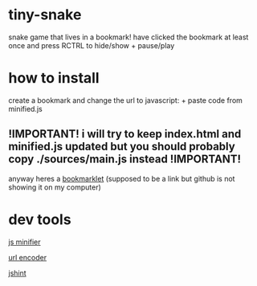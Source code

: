 # tiny-snake
snake game that lives in a bookmark! have clicked the bookmark at least once and press RCTRL to hide/show + pause/play

# how to install
create a bookmark and change the url to javascript: + paste code from minified.js
## !IMPORTANT! i will try to keep index.html and minified.js updated but you should probably copy ./sources/main.js instead !IMPORTANT!
anyway heres a [bookmarklet](javascript%3A%21function%28%29%7Bif%28%22boolean%22%21%3Dtypeof%20window.active%29%7Bvar%20e%2Cn%3Dfunction%28%29%7Bwindow.clearTimeout%28e%29%2Cwindow.active%3F%28e%3Dwindow.setTimeout%28%28function%28%29%7BE%3D%211%2CrequestAnimationFrame%28k%29%7D%29%2C3e3%29%2Cwindow.popup.style.display%3D%22inline-block%22%2Cwindow.popup.focus%28%29%29%3A%28E%3D%210%2Cwindow.active%3D%211%2Cwindow.popup.style.display%3D%22none%22%2Cwindow.focusedElement.focus%28%7BfocusVisible%3A%210%7D%29%29%7D%3Blet%20D%3Bwindow.focusedElement%3Ddocument.activeElement%2Cwindow.active%3D%21window.active%3F%3F%210%3Blet%20S%3D%5B0%2C0%5D%3Bwindow.popup%3Ddocument.createElement%28%22div%22%29%2Cwindow.popup.id%3D%22game%22%3Blet%20T%3D%211%3Bwindow.popup.style.all%3D%22initial%22%2Cwindow.popup.style.display%3D%22inline-block%22%2Cwindow.popup.style.position%3D%22fixed%22%2Cwindow.popup.style.left%3D%220px%22%2Cwindow.popup.style.top%3D%220px%22%2Cwindow.popup.style.margin%3D%220px%200px%200px%200px%22%2Cwindow.popup.style.padding%3D%220px%200px%200px%200px%22%2Cwindow.popup.style.zIndex%3D9999%2Cwindow.popup.tabIndex%3D0%2Cwindow.popup.addEventListener%28%22mousedown%22%2C%28function%28e%29%7BT%3D%210%2CS%3D%5Bwindow.popup.offsetLeft-e.clientX%2Cwindow.popup.offsetTop-e.clientY%5D%7D%29%2C%210%29%2Cdocument.addEventListener%28%22mouseup%22%2C%28function%28%29%7BT%3D%211%7D%29%2C%210%29%2Cdocument.addEventListener%28%22mousemove%22%2C%28function%28e%29%7Be.preventDefault%28%29%2CT%26%26%28D%3D%7Bx%3Ae.clientX%2Cy%3Ae.clientY%7D%2Cwindow.popup.style.left%3DD.x%2BS%5B0%5D%2B%22px%22%2Cwindow.popup.style.top%3DD.y%2BS%5B1%5D%2B%22px%22%29%7D%29%2C%210%29%2Cdocument.addEventListener%28%22focus%22%2C%28function%28e%29%7Bdocument.activeElement%21%3Dwindow.popup%26%26%28window.focusedElement%3Ddocument.activeElement%29%7D%29%2C%210%29%2Cdocument.addEventListener%28%22keydown%22%2C%28function%28e%29%7Be.ctrlKey%26%262%3D%3De.location%26%26%28window.active%3D%21window.active%29%2Cn%28%29%7D%29%2C%210%29%2Cdocument.body.appendChild%28window.popup%29%2Cwindow.popup.focus%28%7BfocusVisible%3A%210%7D%29%3Bvar%20t%3Dthis%26%26this.__spreadArray%7C%7Cfunction%28e%2Cn%2Ct%29%7Bif%28t%7C%7C2%3D%3D%3Darguments.length%29for%28var%20o%2Ci%3D0%2Cp%3Dn.length%3Bi%3Cp%3Bi%2B%2B%29%21o%26%26i%20in%20n%7C%7C%28o%7C%7C%28o%3DArray.prototype.slice.call%28n%2C0%2Ci%29%29%2Co%5Bi%5D%3Dn%5Bi%5D%29%3Breturn%20e.concat%28o%7C%7CArray.prototype.slice.call%28n%29%29%7D%2Co%3D%28Math.pow%2CMath.abs%29%2Ci%3DMath.floor%2Cp%3DMath.ceil%2Cr%3DMath.max%2Ca%3D%28Math.min%2Cfunction%28e%2Cn%29%7Breturn%20i%28Math.random%28%29%2A%28i%28n%29-p%28e%29%29%2Bp%28e%29%29%7D%29%2Cu%3Dfunction%28e%29%7Breturn%201-o%28e-2%29%7D%2Cw%3Dfunction%28e%29%7Breturn%20Symbol.for%28JSON.stringify%28e%29%29%7D%2Cc%3D24%2Cl%3D24%2Cd%3D16%2Cs%3Dnew%20Array%28l%29.fill%28new%20Array%28c%29.fill%280%29%29%2Cf%3D%5B%7Bx%3Ai%286%29%2Cy%3Ai%2812%29%7D%5D%2Cy%3D1%2Cm%3D4%2Cx%3D%7Bx%3Aa%280%2Cc%29%2Cy%3Aa%280%2Cl%29%7D%2Ch%3D0%2Cv%3D%211%2CE%3D%210%2Cg%3Ddocument.createElement%28%22canvas%22%29%3Bg.width%3D384%2Cg.height%3D384%2Cwindow.popup.style.width%3D%60%24%7Bg.width%7Dpx%60%2Cwindow.popup.style.height%3D%60%24%7Bg.height%7Dpx%60%3Bvar%20b%3Ddocument.getElementById%28%22game%22%29%3Bnull%3D%3Db%7C%7Cb.appendChild%28g%29%3Bvar%20A%3Dg.getContext%28%222d%22%29%3Bwindow.addEventListener%28%22keydown%22%2C%28function%28e%29%7Bvar%20n%3Dfunction%28%29%7Bswitch%28e.key.toLowerCase%28%29%29%7Bcase%22arrowdown%22%3Areturn%20e.preventDefault%28%29%2CE%3Fy%3A2%3Bcase%22s%22%3Areturn%20E%3Fy%3A2%3Bcase%22arrowup%22%3Areturn%20e.preventDefault%28%29%2CE%3Fy%3A0%3Bcase%22w%22%3Areturn%20E%3Fy%3A0%3Bcase%22arrowleft%22%3Areturn%20e.preventDefault%28%29%2CE%3Fy%3A3%3Bcase%22a%22%3Areturn%20E%3Fy%3A3%3Bcase%22arrowright%22%3Areturn%20e.preventDefault%28%29%2CE%3Fy%3A1%3Bcase%22d%22%3Areturn%20E%3Fy%3A1%3Bcase%22enter%22%3Areturn%20M%28%29%2Cy%7D%7D%28%29%3B%28y%2B3%29%254%21%3Dn%26%26%28y%2B5%29%254%21%3Dn%7C%7C%28y%3Dn%29%7D%29%29%3Bvar%20L%3Dfunction%28%29%7Bs.fill%28new%20Array%28c%29.fill%280%29%29%2Cs%5Br%280%2Cx.y%29%5D%3Dt%28t%28t%28%5B%5D%2Cs%5Br%280%2Cx.y%29%5D.slice%280%2Cr%280%2Cx.x%29%29%2C%210%29%2C%5B2%5D%2C%211%29%2Cs%5Br%280%2Cx.y%29%5D.slice%28r%280%2Cx.x%29%2B1%2Cs%5Br%280%2Cx.y%29%5D.length%29%2C%210%29%2Cf.forEach%28%28function%28e%29%7Btry%7Bs%5Br%280%2Ce.y%29%5D%3Dt%28t%28t%28%5B%5D%2Cs%5Br%280%2Ce.y%29%5D.slice%280%2Cr%280%2Ce.x%29%29%2C%210%29%2C%5B1%5D%2C%211%29%2Cs%5Br%280%2Ce.y%29%5D.slice%28r%280%2Ce.x%29%2B1%2Cs%5Br%280%2Ce.y%29%5D.length%29%2C%210%29%7Dcatch%28e%29%7Bv%3D%210%7D%7D%29%29%2Cs.forEach%28%28function%28e%2Cn%29%7Be.forEach%28%28function%28e%2Ct%29%7BA%26%26%28A.fillStyle%3D%5B%22green%22%2C%22blue%22%2C%22red%22%5D%5Be%5D%2CA.fillRect%28t%2Ad%2Cn%2Ad%2Cd%2Cd%29%29%7D%29%29%7D%29%29%2CA%26%26%28A.fillStyle%3D%22white%22%2CA.font%3D%22bold%20%22.concat%2812%2C%22px%20sans-serif%22%29%2CA.fillText%28h.toString%28%29%2C16%2C32%29%29%7D%2CM%3Dfunction%28%29%7Bv%26%26%28f%3D%5B%7Bx%3Ai%286%29%2Cy%3Ai%2812%29%7D%5D%2Cy%3D1%2Cm%3D4%2Cx%3D%7Bx%3Aa%280%2Cc%29%2Cy%3Aa%280%2Cl%29%7D%2Ch%3D0%2Cv%3D%211%2CE%3D%211%2CrequestAnimationFrame%28k%29%29%7D%2Ck%3Dfunction%28%29%7Bvar%20e%2Cn%2Ct%3BE%7C%7C%28v%7C%7C%28f.unshift%28%7Bx%3Af%5B0%5D.x%2B%28t%3Dy%2C1-o%28t-1%29%29%2Cy%3Af%5B0%5D.y%2Bu%28y%29%7D%29%2C%28f%3Df.slice%280%2Cm%29%29%5B0%5D.x%3D%3Dx.x%26%26f%5B0%5D.y%3D%3Dx.y%26%26%28h%2B%3D1%2Cm%2B%3D1%2Cx%3D%7Bx%3Aa%280%2Cc%29%2Cy%3Aa%280%2Cl%29%7D%29%2C%28f%5B0%5D.x%3E%3Dc%7C%7Cf%5B0%5D.x%3C0%7C%7Cf%5B0%5D.y%3E%3Dl%7C%7Cf%5B0%5D.y%3C0%29%26%26%28v%3D%210%29%2Cn%3D%7B%7D%2C%28e%3Df%29.forEach%28%28function%28e%2Ct%29%7Bn.hasOwnProperty%28w%28e%29%29%7C%7C%28n%5Bw%28e%29%5D%3Dt%29%7D%29%29%2Ce.some%28%28function%28e%2Ct%29%7Breturn%20n%5Bw%28e%29%5D%21%3Dt%7D%29%29%26%26%28v%3D%210%29%29%2CL%28%29%2Cwindow.setTimeout%28requestAnimationFrame%2C62.5%2Ck%29%29%7D%3BrequestAnimationFrame%28L%29%2Cn%28%29%7Delse%20window.active%3D%21window.active%2Cn%28%29%7D%28%29%3B)
(supposed to be a link but github is not showing it on my computer)

# dev tools
[js minifier](https://www.digitalocean.com/community/tools/minify)

[url encoder](https://www.urlencoder.org)

[jshint](https://jshint.com/)
